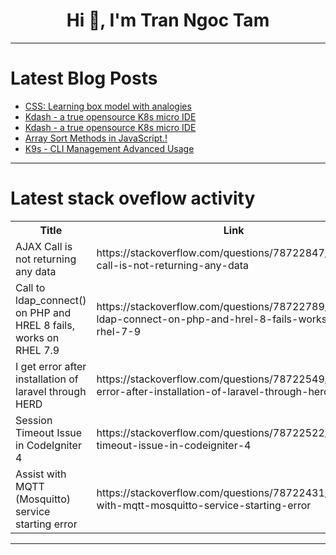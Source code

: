 <h1 align="center">Hi 👋, I'm Tran Ngoc Tam</h1>

---

# Latest Blog Posts 
<!-- BLOG-POST-LIST:START -->
- [CSS: Learning box model with analogies](https://dev.to/fhmurakami/css-learning-box-model-with-analogies-20jj)
- [Kdash - a true opensource K8s micro IDE](https://dev.to/uplift3r/kdash-a-true-opensource-k8s-micro-ide-2c43)
- [Kdash - a true opensource K8s micro IDE](https://dev.to/uplift3r/kdash-a-true-opensource-k8s-micro-ide-53f5)
- [Array Sort Methods in JavaScript.!](https://dev.to/samandarhodiev/array-sort-methods-in-javascript-1840)
- [K9s - CLI Management Advanced Usage](https://dev.to/target-ops/k9s-cli-management-advanced-usage-map)
<!-- BLOG-POST-LIST:END -->

---

# Latest stack oveflow activity
<table>
  <tr><th>Title</th><th>Link</th></tr>
  <!-- STACKOVERFLOW:START --><tr><td>AJAX Call is not returning any data</td><td>https://stackoverflow.com/questions/78722847/ajax-call-is-not-returning-any-data</td></tr><tr><td>Call to ldap_connect&lpar;&rpar; on PHP and HREL 8 fails, works on RHEL 7.9</td><td>https://stackoverflow.com/questions/78722789/call-to-ldap-connect-on-php-and-hrel-8-fails-works-on-rhel-7-9</td></tr><tr><td>I get error after installation of laravel through HERD</td><td>https://stackoverflow.com/questions/78722549/i-get-error-after-installation-of-laravel-through-herd</td></tr><tr><td>Session Timeout Issue in CodeIgniter 4</td><td>https://stackoverflow.com/questions/78722522/session-timeout-issue-in-codeigniter-4</td></tr><tr><td>Assist with MQTT &lpar;Mosquitto&rpar; service starting error</td><td>https://stackoverflow.com/questions/78722431/assist-with-mqtt-mosquitto-service-starting-error</td></tr><!-- STACKOVERFLOW:END -->
</table>

---


